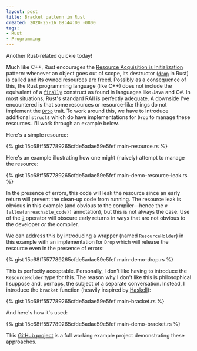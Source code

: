 ```yaml
---
layout: post
title: Bracket pattern in Rust
created: 2020-25-16 08:44:00 -0800
tags:
- Rust
- Programming
---
```

Another Rust-related quickie today!

Much like C++, Rust encourages the [Resource Acquisition is Initialization][raii] pattern: whenever an object goes out of scope, its destructor ([`drop`][drop-method] in Rust) is called and its owned resources are freed. Possibly as a consequence of this, the Rust programming language (like C++) does not include the equivalent of a [`finally`][try-finally] construct as found in languages like Java and C#. In most situations, Rust's standard RAII is perfectly adequate. A downside I've encountered is that some resources or resource-like things do not implement the [`Drop`][drop-trait] trait. To work around this, we have to introduce additional `struct`s which do have implementations for `Drop` to manage these resources. I'll work through an example below.

Here's a simple resource:

{% gist 15c68ff557789265cfde5adae59e5fef main-resource.rs %}

Here's an example illustrating how one might (naively) attempt to manage the resource:

{% gist 15c68ff557789265cfde5adae59e5fef main-demo-resource-leak.rs %}

In the presence of errors, this code will leak the resource since an early return will prevent the clean-up code from running. The resource leak is obvious in this example (and obvious to the compiler&mdash;hence the `#[allow(unreachable_code)]` annotation), but this is not always the case. Use of the [`?`][try-operator] operator will obscure early returns in ways that are not obvious to the developer _or_ the compiler.

We can address this by introducing a wrapper (named `ResourceHolder`) in this example with an implementation for `Drop` which will release the resource even in the presence of errors:

{% gist 15c68ff557789265cfde5adae59e5fef main-demo-drop.rs %}

This is perfectly acceptable. Personally, I don't like having to introduce the `ResourceHolder` type for this. The reason why I don't like this is philosophical I suppose and, perhaps, the subject of a separate conversation. Instead, I introduce the `bracket` function (heavily inspired by [Haskell][bracket-pattern-haskell]):

{% gist 15c68ff557789265cfde5adae59e5fef main-bracket.rs %}

And here's how it's used:

{% gist 15c68ff557789265cfde5adae59e5fef main-demo-bracket.rs %}

This [GitHub project][bracket-pattern] is a full working example project demonstrating these approaches.

[bracket-pattern]: https://github.com/rcook/bracket-pattern
[bracket-pattern-haskell]: https://wiki.haskell.org/Bracket_pattern
[drop-trait]: https://doc.rust-lang.org/std/ops/trait.Drop.html
[drop-method]: https://doc.rust-lang.org/std/ops/trait.Drop.html#tymethod.drop
[raii]: https://doc.rust-lang.org/rust-by-example/scope/raii.html
[try-finally]: https://docs.microsoft.com/en-us/dotnet/csharp/language-reference/keywords/try-finally
[try-operator]: https://doc.rust-lang.org/edition-guide/rust-2018/error-handling-and-panics/the-question-mark-operator-for-easier-error-handling.html
